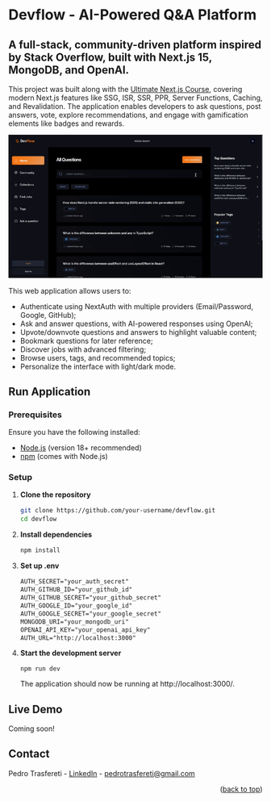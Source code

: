 # Devflow - AI-Powered Q&A Platform

## A full-stack, community-driven platform inspired by Stack Overflow, built with Next.js 15, MongoDB, and OpenAI.

This project was built along with the [Ultimate Next.js Course](https://www.jsmastery.pro/ultimate-next-course), covering modern Next.js features like SSG, ISR, SSR, PPR, Server Functions, Caching, and Revalidation. The application enables developers to ask questions, post answers, vote, explore recommendations, and engage with gamification elements like badges and rewards.

![Demo](demo.gif)

This web application allows users to:

- Authenticate using NextAuth with multiple providers (Email/Password, Google, GitHub);
- Ask and answer questions, with AI-powered responses using OpenAI;
- Upvote/downvote questions and answers to highlight valuable content;
- Bookmark questions for later reference;
- Discover jobs with advanced filtering;
- Browse users, tags, and recommended topics;
- Personalize the interface with light/dark mode.

<!-- RUN APP -->

## Run Application

### Prerequisites

Ensure you have the following installed:

- [Node.js](https://nodejs.org/) (version 18+ recommended)
- [npm](https://www.npmjs.com/) (comes with Node.js)

### Setup

1. **Clone the repository**

   ```sh
   git clone https://github.com/your-username/devflow.git
   cd devflow
   ```

2. **Install dependencies**

   ```sh
   npm install
   ```

3. **Set up .env**

   ```
   AUTH_SECRET="your_auth_secret"
   AUTH_GITHUB_ID="your_github_id"
   AUTH_GITHUB_SECRET="your_github_secret"
   AUTH_GOOGLE_ID="your_google_id"
   AUTH_GOOGLE_SECRET="your_google_secret"
   MONGODB_URI="your_mongodb_uri"
   OPENAI_API_KEY="your_openai_api_key"
   AUTH_URL="http://localhost:3000"
   ```

4. **Start the development server**

   ```
   npm run dev
   ```

   The application should now be running at http://localhost:3000/.

<!-- DEMO -->

## Live Demo

Coming soon!

<!-- CONTACT -->

## Contact

Pedro Trasfereti - [LinkedIn](https://www.linkedin.com/in/pedro-trasfereti/) - pedrotrasfereti@gmail.com

<p align="right">(<a href="#top">back to top</a>)</p>
